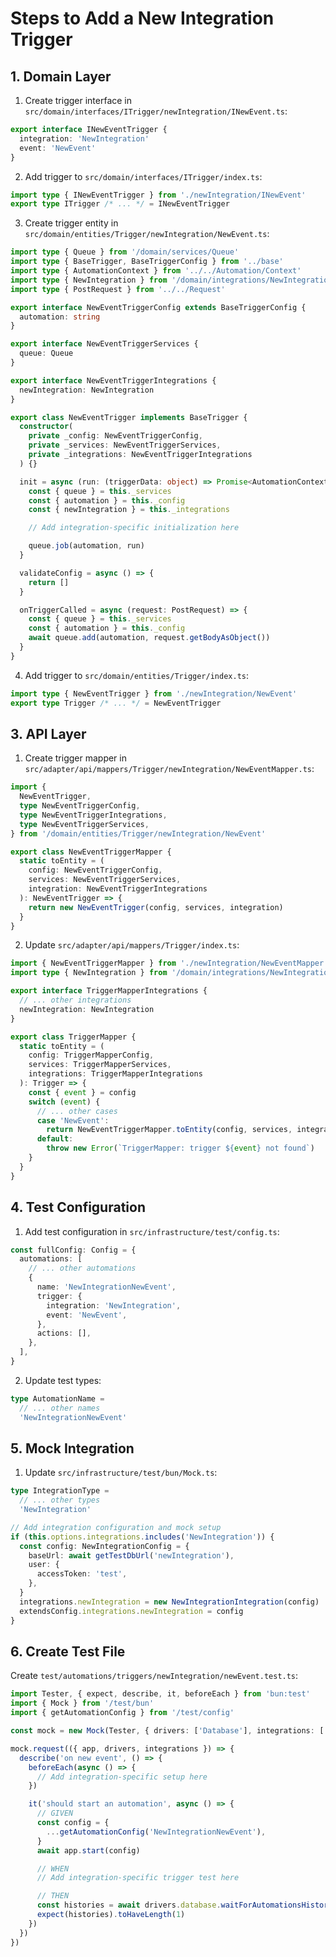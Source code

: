 # Steps to Add a New Integration Trigger

## 1. Domain Layer

1. Create trigger interface in `src/domain/interfaces/ITrigger/newIntegration/INewEvent.ts`:

```typescript
export interface INewEventTrigger {
  integration: 'NewIntegration'
  event: 'NewEvent'
}
```

2. Add trigger to `src/domain/interfaces/ITrigger/index.ts`:

```typescript
import type { INewEventTrigger } from './newIntegration/INewEvent'
export type ITrigger /* ... */ = INewEventTrigger
```

3. Create trigger entity in `src/domain/entities/Trigger/newIntegration/NewEvent.ts`:

```typescript
import type { Queue } from '/domain/services/Queue'
import type { BaseTrigger, BaseTriggerConfig } from '../base'
import type { AutomationContext } from '../../Automation/Context'
import type { NewIntegration } from '/domain/integrations/NewIntegration'
import type { PostRequest } from '../../Request'

export interface NewEventTriggerConfig extends BaseTriggerConfig {
  automation: string
}

export interface NewEventTriggerServices {
  queue: Queue
}

export interface NewEventTriggerIntegrations {
  newIntegration: NewIntegration
}

export class NewEventTrigger implements BaseTrigger {
  constructor(
    private _config: NewEventTriggerConfig,
    private _services: NewEventTriggerServices,
    private _integrations: NewEventTriggerIntegrations
  ) {}

  init = async (run: (triggerData: object) => Promise<AutomationContext>) => {
    const { queue } = this._services
    const { automation } = this._config
    const { newIntegration } = this._integrations

    // Add integration-specific initialization here

    queue.job(automation, run)
  }

  validateConfig = async () => {
    return []
  }

  onTriggerCalled = async (request: PostRequest) => {
    const { queue } = this._services
    const { automation } = this._config
    await queue.add(automation, request.getBodyAsObject())
  }
}
```

4. Add trigger to `src/domain/entities/Trigger/index.ts`:

```typescript
import type { NewEventTrigger } from './newIntegration/NewEvent'
export type Trigger /* ... */ = NewEventTrigger
```

## 3. API Layer

1. Create trigger mapper in `src/adapter/api/mappers/Trigger/newIntegration/NewEventMapper.ts`:

```typescript
import {
  NewEventTrigger,
  type NewEventTriggerConfig,
  type NewEventTriggerIntegrations,
  type NewEventTriggerServices,
} from '/domain/entities/Trigger/newIntegration/NewEvent'

export class NewEventTriggerMapper {
  static toEntity = (
    config: NewEventTriggerConfig,
    services: NewEventTriggerServices,
    integration: NewEventTriggerIntegrations
  ): NewEventTrigger => {
    return new NewEventTrigger(config, services, integration)
  }
}
```

2. Update `src/adapter/api/mappers/Trigger/index.ts`:

```typescript
import { NewEventTriggerMapper } from './newIntegration/NewEventMapper'
import type { NewIntegration } from '/domain/integrations/NewIntegration'

export interface TriggerMapperIntegrations {
  // ... other integrations
  newIntegration: NewIntegration
}

export class TriggerMapper {
  static toEntity = (
    config: TriggerMapperConfig,
    services: TriggerMapperServices,
    integrations: TriggerMapperIntegrations
  ): Trigger => {
    const { event } = config
    switch (event) {
      // ... other cases
      case 'NewEvent':
        return NewEventTriggerMapper.toEntity(config, services, integrations)
      default:
        throw new Error(`TriggerMapper: trigger ${event} not found`)
    }
  }
}
```

## 4. Test Configuration

1. Add test configuration in `src/infrastructure/test/config.ts`:

```typescript
const fullConfig: Config = {
  automations: [
    // ... other automations
    {
      name: 'NewIntegrationNewEvent',
      trigger: {
        integration: 'NewIntegration',
        event: 'NewEvent',
      },
      actions: [],
    },
  ],
}
```

2. Update test types:

```typescript
type AutomationName =
  // ... other names
  'NewIntegrationNewEvent'
```

## 5. Mock Integration

1. Update `src/infrastructure/test/bun/Mock.ts`:

```typescript
type IntegrationType =
  // ... other types
  'NewIntegration'

// Add integration configuration and mock setup
if (this.options.integrations.includes('NewIntegration')) {
  const config: NewIntegrationConfig = {
    baseUrl: await getTestDbUrl('newIntegration'),
    user: {
      accessToken: 'test',
    },
  }
  integrations.newIntegration = new NewIntegrationIntegration(config)
  extendsConfig.integrations.newIntegration = config
}
```

## 6. Create Test File

Create `test/automations/triggers/newIntegration/newEvent.test.ts`:

```typescript
import Tester, { expect, describe, it, beforeEach } from 'bun:test'
import { Mock } from '/test/bun'
import { getAutomationConfig } from '/test/config'

const mock = new Mock(Tester, { drivers: ['Database'], integrations: ['NewIntegration'] })

mock.request(({ app, drivers, integrations }) => {
  describe('on new event', () => {
    beforeEach(async () => {
      // Add integration-specific setup here
    })

    it('should start an automation', async () => {
      // GIVEN
      const config = {
        ...getAutomationConfig('NewIntegrationNewEvent'),
      }
      await app.start(config)

      // WHEN
      // Add integration-specific trigger test here

      // THEN
      const histories = await drivers.database.waitForAutomationsHistories()
      expect(histories).toHaveLength(1)
    })
  })
})
```
